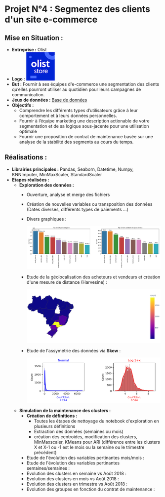 # Projet N°4 : Segmentez des clients d'un site e-commerce

## Mise en Situation :
- **Entreprise :** Olist
- **Logo :** ![Logo](PhotosReadme/LogoP4.png)
- **But :** Fournir à ses équipes d'e-commerce une segmentation des clients qu’elles pourront utiliser au quotidien pour leurs campagnes de communication.
- **Jeux de données :** [Base de données](https://www.kaggle.com/olistbr/brazilian-ecommerce)
- **Objectifs :**
    - Comprendre les différents types d’utilisateurs grâce à leur comportement et à leurs données personnelles.
    - Fournir à l’équipe marketing une description actionable de votre segmentation et de sa logique sous-jacente pour une utilisation optimale
    - Fournir une proposition de contrat de maintenance basée sur une analyse de la stabilité des segments au cours du temps.

## Réalisations :
- **Librairies principales :** Pandas, Seaborn, Datetime, Numpy, KNNImputer, MinMaxScaler, StandardScaler
- **Etapes réalisées :**
    - **Exploration des données :**
      - Ouverture, analyse et merge des fichiers
      - Création de nouvelles variables ou transposition des données (Dates diverses, différents types de paiements ...)
      - Divers graphiques :
        
        ![Graph](PhotosReadme/Top10.png)
      - Etude de la géolocalisation des acheteurs et vendeurs et création d'une mesure de distance (Harvesine) :
        
        ![Vendeurs](PhotosReadme/Vendeurs.png)
      - Etude de l'assymétrie des données via **Skew** :
        
        ![Skew](PhotosReadme/Skew.png)
    - **Simulation de la maintenance des clusters :**
        - **Création de définitions :**
            - Toutes les étapes de nettoyage du notebook d'exploration en plusieurs définitions
            - Extraction des données (semaines ou mois)
            - création des centroides, modification des clusters, MinMaxscaler, KMeans pour ARI (différence entre les clusters X et X-1 ou -1 est le mois ou la semaine ou le trimestre précédent)
        - Etude de l'évolution des variables pertinantes mois/mois :
        - Etude de l'évolution des variables pertinantes semaines/semaines :
        - Evolution des clusters en semaine vs Août 2018 :
        - Evolution des clusters en mois vs Août 2018 :
        - Evolution des clusters en trimestre vs Août 2018 :
        - Evolution des groupes en fonction du contrat de maintenance :   
  

